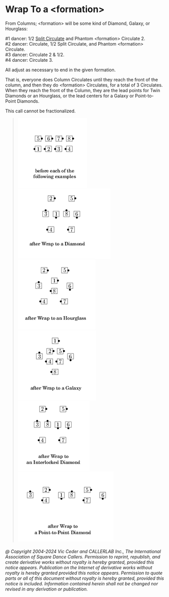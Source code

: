 
# Wrap To a \<formation>

From Columns; \<formation> will be some kind of Diamond,
Galaxy, or Hourglass:


\#1 dancer: 1/2 [Split Circulate](../b1/circulate.md) and Phantom \<formation> Circulate 2.  
\#2 dancer: Circulate, 1/2 Split Circulate, and Phantom \<formation> Circulate.  
\#3 dancer: Circulate 2 & 1/2.  
\#4 dancer: Circulate 3.  

All adjust as necessary to end in the given formation.

That is, everyone does Column Circulates until they reach the
front of the column, and then they do \<formation> Circulates,
for a total of 3 Circulates. When they reach the front of the Column,
they are the lead points for Twin Diamonds or an Hourglass, or the
lead centers for a Galaxy or Point-to-Point Diamonds.

This call cannot be fractionalized.

> 
> ![alt](wrap_to_a_formation-1.png)
> ![alt](wrap_to_a_formation-2.png)
> ![alt](wrap_to_a_formation-3.png)
> ![alt](wrap_to_a_formation-4.png)
> ![alt](wrap_to_a_formation-5.png)
> ![alt](wrap_to_a_formation-6.png)
> 

###### @ Copyright 2004-2024 Vic Ceder and CALLERLAB Inc., The International Association of Square Dance Callers. Permission to reprint, republish, and create derivative works without royalty is hereby granted, provided this notice appears. Publication on the Internet of derivative works without royalty is hereby granted provided this notice appears. Permission to quote parts or all of this document without royalty is hereby granted, provided this notice is included. Information contained herein shall not be changed nor revised in any derivation or publication.

